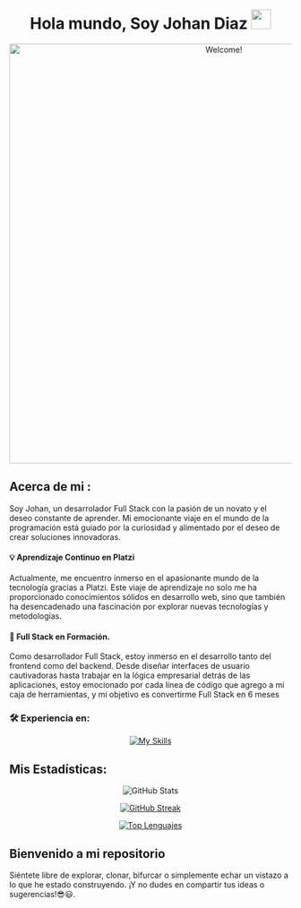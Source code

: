 <h1 align="center"><b>Hola mundo, Soy Johan Diaz </b><img src="https://media.giphy.com/media/hvRJCLFzcasrR4ia7z/giphy.gif" width="35"></h1>
<div align="center" width="50">
  
<img src="https://i0.wp.com/www.marcelopedra.com.ar/blog/wp-content/uploads/2013/10/animated-gifs-of-fighting-game-backgrounds-19.gif?resize=768%2C368&ssl=1" alt="Welcome!" width="750"/>

</div>

## Acerca de mi :

Soy Johan, un desarrolador Full Stack con la pasión de un novato y el deseo constante de aprender. Mi emocionante viaje en el mundo de la programación está guiado por la curiosidad y alimentado por el deseo de crear soluciones innovadoras.

#### 💡 Aprendizaje Continuo en Platzi

Actualmente, me encuentro inmerso en el apasionante mundo de la tecnología gracias a Platzi. Este viaje de aprendizaje no solo me ha proporcionado conocimientos sólidos en desarrollo web, sino que también ha desencadenado una fascinación por explorar nuevas tecnologías y metodologías.

#### 🚀 Full Stack en Formación.

Como desarrollador Full Stack, estoy inmerso en el desarrollo tanto del frontend como del backend. Desde diseñar interfaces de usuario cautivadoras hasta trabajar en la lógica empresarial detrás de las aplicaciones, estoy emocionado por cada línea de código que agrego a mi caja de herramientas, y mi objetivo es convertirme Full Stack en 6 meses

### 🛠️ Experiencia en:
<div align="center">
  <a href="https://skillicons.dev/icons?i=html,css,js,git,docker,nodejs,vercel,express,vscode&theme=light&perline=13">
    <img src="https://skillicons.dev/icons?i=html,css,js,git,docker,nodejs,vercel,express,vscode&theme=light&perline=13" alt="My Skills">
  </a>
</div>

##  Mis Estadísticas:

<p align="center">
  <img src="https://github-readme-stats.vercel.app/api?username=j9han1017&theme=dark&show_icons=true" alt="GitHub Stats"/>
</p>

<p align="center">
  <a href="https://git.io/streak-stats">
    <img src="https://streak-stats.demolab.com?user=j9han1017&theme=dark&hide_border=FALSO&mode=weekly" alt="GitHub Streak"/>
  </a>
</p>

<p align="center">
  <a href="https://github.com/anuraghazra/github-readme-stats">
    <img src="https://github-readme-stats.vercel.app/api/top-langs/?username=DavidMR231&layout=compact&theme=vision-friendly-dark" alt="Top Lenguajes"/>
  </a>
</p>


## Bienvenido a mi repositorio
Siéntete libre de explorar, clonar, bifurcar o simplemente echar un vistazo a lo que he estado construyendo. ¡Y no dudes en compartir tus ideas o sugerencias!😎😃.




